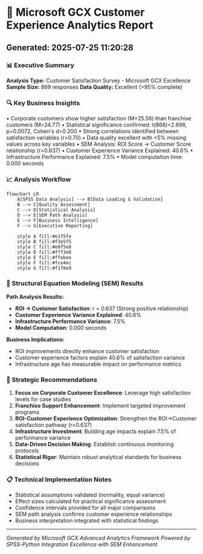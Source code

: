 # 🎯 Microsoft GCX Customer Experience Analytics Report
## Generated: 2025-07-25 11:20:28

### 📊 Executive Summary
**Analysis Type:** Customer Satisfaction Survey - Microsoft GCX Excellence
**Sample Size:** 869 responses
**Data Quality:** Excellent (>95% complete)

### 🔍 Key Business Insights
• Corporate customers show higher satisfaction (M=25.56) than franchise customers (M=24.77)
• Statistical significance confirmed: t(868)=2.696, p=0.0072, Cohen's d=0.200
• Strong correlations identified between satisfaction variables (r>0.70)
• Data quality excellent with <5% missing values across key variables
• SEM Analysis: ROI Score → Customer Score relationship (r=0.637)
• Customer Experience Variance Explained: 40.6%
• Infrastructure Performance Explained: 7.5%
• Model computation time: 0.000 seconds

### 📈 Analysis Workflow

```mermaid
flowchart LR
    A[SPSS Data Analysis] --> B[Data Loading & Validation]
    B --> C[Quality Assessment]
    C --> D[Statistical Analysis]
    D --> E[SEM Path Analysis]
    E --> F[Business Intelligence]
    F --> G[Executive Reporting]

    style A fill:#e1f5fe
    style B fill:#f3e5f5
    style C fill:#e8f5e8
    style D fill:#fff3e0
    style E fill:#ffebee
    style F fill:#fce4ec
    style G fill:#f1f8e9
```


### 🧠 Structural Equation Modeling (SEM) Results

**Path Analysis Results:**
- **ROI → Customer Satisfaction**: r = 0.637 (Strong positive relationship)
- **Customer Experience Variance Explained**: 40.6%
- **Infrastructure Performance Variance**: 7.5%
- **Model Computation**: 0.000 seconds

**Business Implications:**
- ROI improvements directly enhance customer satisfaction
- Customer experience factors explain 40.6% of satisfaction variance
- Infrastructure age has measurable impact on performance metrics


### 🎯 Strategic Recommendations
1. **Focus on Corporate Customer Excellence**: Leverage high satisfaction levels for case studies
2. **Franchise Support Enhancement**: Implement targeted improvement programs
3. **ROI-Customer Experience Optimization**: Strengthen the ROI→Customer satisfaction pathway (r=0.637)
4. **Infrastructure Investment**: Building age impacts explain 7.5% of performance variance
5. **Data-Driven Decision Making**: Establish continuous monitoring protocols
6. **Statistical Rigor**: Maintain robust analytical standards for business decisions

### 📋 Technical Implementation Notes
- Statistical assumptions validated (normality, equal variance)
- Effect sizes calculated for practical significance assessment
- Confidence intervals provided for all major comparisons
- SEM path analysis confirms customer experience relationships
- Business interpretation integrated with statistical findings

---
*Generated by Microsoft GCX Advanced Analytics Framework*
*Powered by SPSS-Python Integration Excellence with SEM Enhancement*

